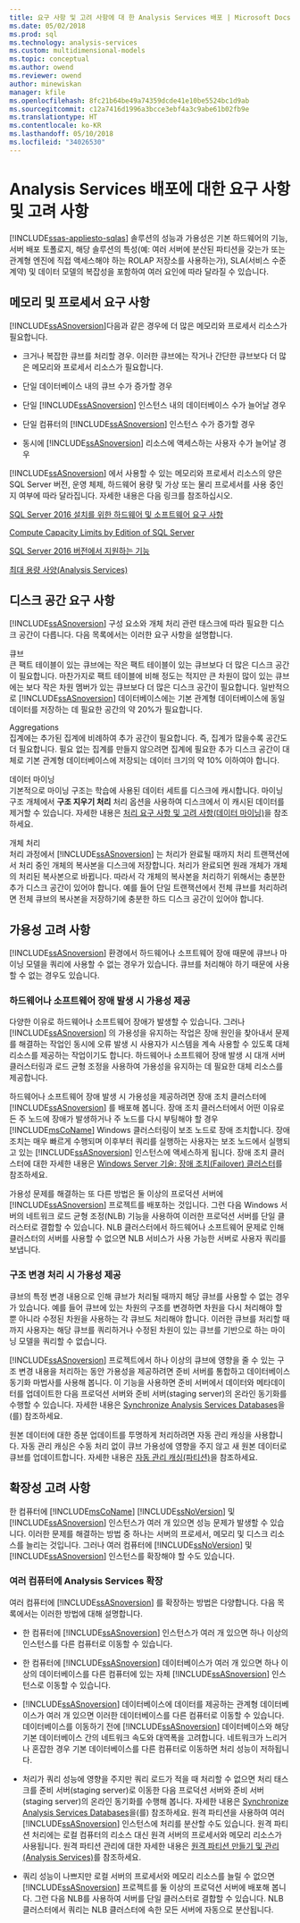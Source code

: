 ```yaml
---
title: 요구 사항 및 고려 사항에 대 한 Analysis Services 배포 | Microsoft Docs
ms.date: 05/02/2018
ms.prod: sql
ms.technology: analysis-services
ms.custom: multidimensional-models
ms.topic: conceptual
ms.author: owend
ms.reviewer: owend
author: minewiskan
manager: kfile
ms.openlocfilehash: 8fc21b64be49a74359dcde41e10be5524bc1d9ab
ms.sourcegitcommit: c12a7416d1996a3bcce3ebf4a3c9abe61b02fb9e
ms.translationtype: HT
ms.contentlocale: ko-KR
ms.lasthandoff: 05/10/2018
ms.locfileid: "34026530"
---
```

# <a name="requirements-and-considerations-for-analysis-services-deployment"></a>Analysis Services 배포에 대한 요구 사항 및 고려 사항
[!INCLUDE[ssas-appliesto-sqlas](../../includes/ssas-appliesto-sqlas.md)]
  솔루션의 성능과 가용성은 기본 하드웨어의 기능, 서버 배포 토폴로지, 해당 솔루션의 특성(예: 여러 서버에 분산된 파티션을 갖는가 또는 관계형 엔진에 직접 액세스해야 하는 ROLAP 저장소를 사용하는가), SLA(서비스 수준 계약) 및 데이터 모델의 복잡성을 포함하여 여러 요인에 따라 달라질 수 있습니다.  
  
## <a name="memory-and-processor-requirements"></a>메모리 및 프로세서 요구 사항  
 [!INCLUDE[ssASnoversion](../../includes/ssasnoversion-md.md)]다음과 같은 경우에 더 많은 메모리와 프로세서 리소스가 필요합니다.  
  
-   크거나 복잡한 큐브를 처리할 경우. 이러한 큐브에는 작거나 간단한 큐브보다 더 많은 메모리와 프로세서 리소스가 필요합니다.  
  
-   단일 데이터베이스 내의 큐브 수가 증가할 경우  
  
-   단일 [!INCLUDE[ssASnoversion](../../includes/ssasnoversion-md.md)] 인스턴스 내의 데이터베이스 수가 늘어날 경우  
  
-   단일 컴퓨터의 [!INCLUDE[ssASnoversion](../../includes/ssasnoversion-md.md)] 인스턴스 수가 증가할 경우  
  
-   동시에 [!INCLUDE[ssASnoversion](../../includes/ssasnoversion-md.md)] 리소스에 액세스하는 사용자 수가 늘어날 경우  
  
 [!INCLUDE[ssASnoversion](../../includes/ssasnoversion-md.md)] 에서 사용할 수 있는 메모리와 프로세서 리소스의 양은 SQL Server 버전, 운영 체제, 하드웨어 용량 및 가상 또는 물리 프로세서를 사용 중인지 여부에 따라 달라집니다. 자세한 내용은 다음 링크를 참조하십시오.  
  
 [SQL Server 2016 설치를 위한 하드웨어 및 소프트웨어 요구 사항](../../sql-server/install/hardware-and-software-requirements-for-installing-sql-server.md)  
  
 [Compute Capacity Limits by Edition of SQL Server](../../sql-server/compute-capacity-limits-by-edition-of-sql-server.md)  
  
 [SQL Server 2016 버전에서 지원하는 기능](../../analysis-services/analysis-services-features-supported-by-the-editions-of-sql-server-2016.md)  
  
 [최대 용량 사양&#40;Analysis Services&#41;](../../analysis-services/multidimensional-models/olap-physical/maximum-capacity-specifications-analysis-services.md)  
  
## <a name="disk-space-requirements"></a>디스크 공간 요구 사항  
 [!INCLUDE[ssASnoversion](../../includes/ssasnoversion-md.md)] 구성 요소와 개체 처리 관련 태스크에 따라 필요한 디스크 공간이 다릅니다. 다음 목록에서는 이러한 요구 사항을 설명합니다.  
  
 큐브  
 큰 팩트 테이블이 있는 큐브에는 작은 팩트 테이블이 있는 큐브보다 더 많은 디스크 공간이 필요합니다. 마찬가지로 팩트 테이블에 비해 정도는 적지만 큰 차원이 많이 있는 큐브에는 보다 작은 차원 멤버가 있는 큐브보다 더 많은 디스크 공간이 필요합니다. 일반적으로 [!INCLUDE[ssASnoversion](../../includes/ssasnoversion-md.md)] 데이터베이스에는 기본 관계형 데이터베이스에 동일 데이터를 저장하는 데 필요한 공간의 약 20%가 필요합니다.  
  
 Aggregations  
 집계에는 추가된 집계에 비례하여 추가 공간이 필요합니다. 즉, 집계가 많을수록 공간도 더 필요합니다. 필요 없는 집계를 만들지 않으려면 집계에 필요한 추가 디스크 공간이 대체로 기본 관계형 데이터베이스에 저장되는 데이터 크기의 약 10% 이하여야 합니다.  
  
 데이터 마이닝  
 기본적으로 마이닝 구조는 학습에 사용된 데이터 세트를 디스크에 캐시합니다. 마이닝 구조 개체에서 **구조 지우기 처리** 처리 옵션을 사용하여 디스크에서 이 캐시된 데이터를 제거할 수 있습니다. 자세한 내용은 [처리 요구 사항 및 고려 사항&#40;데이터 마이닝&#41;](../../analysis-services/data-mining/processing-requirements-and-considerations-data-mining.md)을 참조하세요.  
  
 개체 처리  
 처리 과정에서 [!INCLUDE[ssASnoversion](../../includes/ssasnoversion-md.md)] 는 처리가 완료될 때까지 처리 트랜잭션에서 처리 중인 개체의 복사본을 디스크에 저장합니다. 처리가 완료되면 원래 개체가 개체의 처리된 복사본으로 바뀝니다. 따라서 각 개체의 복사본을 처리하기 위해서는 충분한 추가 디스크 공간이 있어야 합니다. 예를 들어 단일 트랜잭션에서 전체 큐브를 처리하려면 전체 큐브의 복사본을 저장하기에 충분한 하드 디스크 공간이 있어야 합니다.  
  
##  <a name="BKMK_Availability"></a> 가용성 고려 사항  
 [!INCLUDE[ssASnoversion](../../includes/ssasnoversion-md.md)] 환경에서 하드웨어나 소프트웨어 장애 때문에 큐브나 마이닝 모델을 쿼리에 사용할 수 없는 경우가 있습니다. 큐브를 처리해야 하기 때문에 사용할 수 없는 경우도 있습니다.  
  
### <a name="providing-availability-in-the-event-of-hardware-or-software-failures"></a>하드웨어나 소프트웨어 장애 발생 시 가용성 제공  
 다양한 이유로 하드웨어나 소프트웨어 장애가 발생할 수 있습니다. 그러나 [!INCLUDE[ssASnoversion](../../includes/ssasnoversion-md.md)] 의 가용성을 유지하는 작업은 장애 원인을 찾아내서 문제를 해결하는 작업인 동시에 오류 발생 시 사용자가 시스템을 계속 사용할 수 있도록 대체 리소스를 제공하는 작업이기도 합니다. 하드웨어나 소프트웨어 장애 발생 시 대개 서버 클러스터링과 로드 균형 조정을 사용하여 가용성을 유지하는 데 필요한 대체 리소스를 제공합니다.  
  
 하드웨어나 소프트웨어 장애 발생 시 가용성을 제공하려면 장애 조치 클러스터에 [!INCLUDE[ssASnoversion](../../includes/ssasnoversion-md.md)] 를 배포해 봅니다. 장애 조치 클러스터에서 어떤 이유로든 주 노드에 장애가 발생하거나 주 노드를 다시 부팅해야 할 경우 [!INCLUDE[msCoName](../../includes/msconame-md.md)] Windows 클러스터링이 보조 노드로 장애 조치합니다. 장애 조치는 매우 빠르게 수행되며 이후부터 쿼리를 실행하는 사용자는 보조 노드에서 실행되고 있는 [!INCLUDE[ssASnoversion](../../includes/ssasnoversion-md.md)] 인스턴스에 액세스하게 됩니다. 장애 조치 클러스터에 대한 자세한 내용은 [Windows Server 기술: 장애 조치(Failover) 클러스터](http://technet.microsoft.com/library/cc732488\(v=WS.10\).aspx)를 참조하세요.  
  
 가용성 문제를 해결하는 또 다른 방법은 둘 이상의 프로덕션 서버에 [!INCLUDE[ssASnoversion](../../includes/ssasnoversion-md.md)] 프로젝트를 배포하는 것입니다. 그런 다음 Windows 서버의 네트워크 로드 균형 조정(NLB) 기능을 사용하여 이러한 프로덕션 서버를 단일 클러스터로 결합할 수 있습니다. NLB 클러스터에서 하드웨어나 소프트웨어 문제로 인해 클러스터의 서버를 사용할 수 없으면 NLB 서비스가 사용 가능한 서버로 사용자 쿼리를 보냅니다.  
  
### <a name="providing-availability-while-processing-structural-changes"></a>구조 변경 처리 시 가용성 제공  
 큐브의 특정 변경 내용으로 인해 큐브가 처리될 때까지 해당 큐브를 사용할 수 없는 경우가 있습니다. 예를 들어 큐브에 있는 차원의 구조를 변경하면 차원을 다시 처리해야 할 뿐 아니라 수정된 차원을 사용하는 각 큐브도 처리해야 합니다. 이러한 큐브를 처리할 때까지 사용자는 해당 큐브를 쿼리하거나 수정된 차원이 있는 큐브를 기반으로 하는 마이닝 모델을 쿼리할 수 없습니다.  
  
 [!INCLUDE[ssASnoversion](../../includes/ssasnoversion-md.md)] 프로젝트에서 하나 이상의 큐브에 영향을 줄 수 있는 구조 변경 내용을 처리하는 동안 가용성을 제공하려면 준비 서버를 통합하고 데이터베이스 동기화 마법사를 사용해 봅니다. 이 기능을 사용하면 준비 서버에서 데이터와 메타데이터를 업데이트한 다음 프로덕션 서버와 준비 서버(staging server)의 온라인 동기화를 수행할 수 있습니다. 자세한 내용은 [Synchronize Analysis Services Databases](../../analysis-services/multidimensional-models/synchronize-analysis-services-databases.md)을(를) 참조하세요.  
  
 원본 데이터에 대한 증분 업데이트를 투명하게 처리하려면 자동 관리 캐싱을 사용합니다. 자동 관리 캐싱은 수동 처리 없이 큐브 가용성에 영향을 주지 않고 새 원본 데이터로 큐브를 업데이트합니다. 자세한 내용은 [자동 관리 캐싱&#40;파티션&#41;](../../analysis-services/multidimensional-models-olap-logical-cube-objects/partitions-proactive-caching.md)을 참조하세요.  
  
##  <a name="BKMK_Scalability"></a> 확장성 고려 사항  
 한 컴퓨터에 [!INCLUDE[msCoName](../../includes/msconame-md.md)] [!INCLUDE[ssNoVersion](../../includes/ssnoversion-md.md)] 및 [!INCLUDE[ssASnoversion](../../includes/ssasnoversion-md.md)] 인스턴스가 여러 개 있으면 성능 문제가 발생할 수 있습니다. 이러한 문제를 해결하는 방법 중 하나는 서버의 프로세서, 메모리 및 디스크 리소스를 늘리는 것입니다. 그러나 여러 컴퓨터에 [!INCLUDE[ssNoVersion](../../includes/ssnoversion-md.md)] 및 [!INCLUDE[ssASnoversion](../../includes/ssasnoversion-md.md)] 인스턴스를 확장해야 할 수도 있습니다.  
  
### <a name="scaling-analysis-services-across-multiple-computers"></a>여러 컴퓨터에 Analysis Services 확장  
 여러 컴퓨터에 [!INCLUDE[ssASnoversion](../../includes/ssasnoversion-md.md)] 를 확장하는 방법은 다양합니다. 다음 목록에서는 이러한 방법에 대해 설명합니다.  
  
-   한 컴퓨터에 [!INCLUDE[ssASnoversion](../../includes/ssasnoversion-md.md)] 인스턴스가 여러 개 있으면 하나 이상의 인스턴스를 다른 컴퓨터로 이동할 수 있습니다.  
  
-   한 컴퓨터에 [!INCLUDE[ssASnoversion](../../includes/ssasnoversion-md.md)] 데이터베이스가 여러 개 있으면 하나 이상의 데이터베이스를 다른 컴퓨터에 있는 자체 [!INCLUDE[ssASnoversion](../../includes/ssasnoversion-md.md)] 인스턴스로 이동할 수 있습니다.  
  
-   [!INCLUDE[ssASnoversion](../../includes/ssasnoversion-md.md)] 데이터베이스에 데이터를 제공하는 관계형 데이터베이스가 여러 개 있으면 이러한 데이터베이스를 다른 컴퓨터로 이동할 수 있습니다. 데이터베이스를 이동하기 전에 [!INCLUDE[ssASnoversion](../../includes/ssasnoversion-md.md)] 데이터베이스와 해당 기본 데이터베이스 간의 네트워크 속도와 대역폭을 고려합니다. 네트워크가 느리거나 혼잡한 경우 기본 데이터베이스를 다른 컴퓨터로 이동하면 처리 성능이 저하됩니다.  
  
-   처리가 쿼리 성능에 영향을 주지만 쿼리 로드가 적을 때 처리할 수 없으면 처리 태스크를 준비 서버(staging server)로 이동한 다음 프로덕션 서버와 준비 서버(staging server)의 온라인 동기화를 수행해 봅니다. 자세한 내용은 [Synchronize Analysis Services Databases](../../analysis-services/multidimensional-models/synchronize-analysis-services-databases.md)을(를) 참조하세요. 원격 파티션을 사용하여 여러 [!INCLUDE[ssASnoversion](../../includes/ssasnoversion-md.md)] 인스턴스에 처리를 분산할 수도 있습니다. 원격 파티션 처리에는 로컬 컴퓨터의 리소스 대신 원격 서버의 프로세서와 메모리 리소스가 사용됩니다. 원격 파티션 관리에 대한 자세한 내용은 [원격 파티션 만들기 및 관리&#40;Analysis Services&#41;](../../analysis-services/multidimensional-models/create-and-manage-a-remote-partition-analysis-services.md)를 참조하세요.  
  
-   쿼리 성능이 나쁘지만 로컬 서버의 프로세서와 메모리 리소스를 늘릴 수 없으면 [!INCLUDE[ssASnoversion](../../includes/ssasnoversion-md.md)] 프로젝트를 둘 이상의 프로덕션 서버에 배포해 봅니다. 그런 다음 NLB를 사용하여 서버를 단일 클러스터로 결합할 수 있습니다. NLB 클러스터에서 쿼리는 NLB 클러스터에 속한 모든 서버에 자동으로 분산됩니다.  
  
  
